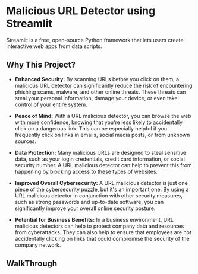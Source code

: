 # Malicious URL Detector using Streamlit

Streamlit is a free, open-source Python framework that lets users create interactive web apps from data scripts. 

## Why This Project?

* **Enhanced Security:**  By scanning URLs before you click on them, a malicious URL detector can significantly reduce the risk of encountering phishing scams, malware, and other online threats. These threats can steal your personal information, damage your device, or even take control of your entire system.

* **Peace of Mind:** With a URL malicious detector, you can browse the web with more confidence, knowing that you're less likely to accidentally click on a dangerous link. This can be especially helpful if you frequently click on links in emails, social media posts, or from unknown sources.

* **Data Protection:**  Many malicious URLs are designed to steal sensitive data, such as your login credentials, credit card information, or social security number. A URL malicious detector can help to prevent this from happening by blocking access to these types of websites.

* **Improved Overall Cybersecurity:**  A URL malicious detector is just one piece of the cybersecurity puzzle, but it's an important one. By using a URL malicious detector in conjunction with other security measures, such as strong passwords and up-to-date software, you can significantly improve your overall online security posture.

* **Potential for Business Benefits:** In a business environment, URL malicious detectors can help to protect company data and resources from cyberattacks. They can also help to ensure that employees are not accidentally clicking on links that could compromise the security of the company network.

## WalkThrough


